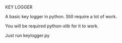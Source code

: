 KEY LOGGER

A basic key logger in python. Still require a lot of work.

You will be required python-xlib for it to work.

Just run keylogger.py
